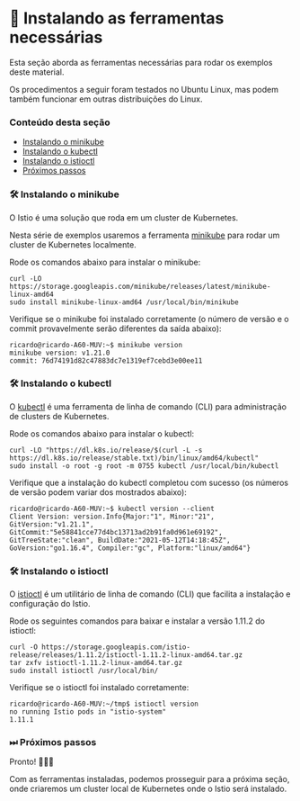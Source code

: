 # 🧰️ Instalando as ferramentas necessárias

Esta seção aborda as ferramentas necessárias para rodar os exemplos deste material.

Os procedimentos a seguir foram testados no Ubuntu Linux, mas podem também funcionar em outras distribuições do Linux.

### Conteúdo desta seção

* [Instalando o minikube](#minikube)
* [Instalando o kubectl](#kubectl)
* [Instalando o istioctl](#istioctl)
* [Próximos passos](#proximos_passos)

### <a name="minikube"></a> 🛠 Instalando o minikube

O Istio é uma solução que roda em um cluster de Kubernetes.

Nesta série de exemplos usaremos a ferramenta [minikube](https://minikube.sigs.k8s.io/docs/) para rodar um cluster de Kubernetes localmente.

Rode os comandos abaixo para instalar o minikube:

```shell
curl -LO https://storage.googleapis.com/minikube/releases/latest/minikube-linux-amd64
sudo install minikube-linux-amd64 /usr/local/bin/minikube
```

Verifique se o minikube foi instalado corretamente (o número de versão e o commit provavelmente serão diferentes da saída abaixo):

```console
ricardo@ricardo-A60-MUV:~$ minikube version
minikube version: v1.21.0
commit: 76d74191d82c47883dc7e1319ef7cebd3e00ee11
```

### <a name="kubectl"></a> 🛠 Instalando o kubectl

O [kubectl](https://kubernetes.io/docs/reference/kubectl/kubectl/) é uma ferramenta de linha de comando (CLI) para administração de clusters de Kubernetes.

Rode os comandos abaixo para instalar o kubectl:

```shell
curl -LO "https://dl.k8s.io/release/$(curl -L -s https://dl.k8s.io/release/stable.txt)/bin/linux/amd64/kubectl"
sudo install -o root -g root -m 0755 kubectl /usr/local/bin/kubectl
```

Verifique que a instalação do kubectl completou com sucesso (os números de versão podem variar dos mostrados abaixo):

```console
ricardo@ricardo-A60-MUV:~$ kubectl version --client
Client Version: version.Info{Major:"1", Minor:"21", GitVersion:"v1.21.1", GitCommit:"5e58841cce77d4bc13713ad2b91fa0d961e69192", GitTreeState:"clean", BuildDate:"2021-05-12T14:18:45Z", GoVersion:"go1.16.4", Compiler:"gc", Platform:"linux/amd64"}
```

### <a name="istioctl"></a> 🛠 Instalando o istioctl

O [istioctl](https://istio.io/latest/docs/setup/install/istioctl/) é um utilitário de linha de comando (CLI) que facilita a instalação e configuração do Istio.

Rode os seguintes comandos para baixar e instalar a versão 1.11.2 do istioctl:

```shell
curl -O https://storage.googleapis.com/istio-release/releases/1.11.2/istioctl-1.11.2-linux-amd64.tar.gz
tar zxfv istioctl-1.11.2-linux-amd64.tar.gz
sudo install istioctl /usr/local/bin/
```

Verifique se o istioctl foi instalado corretamente:

```console
ricardo@ricardo-A60-MUV:~/tmp$ istioctl version
no running Istio pods in "istio-system"
1.11.1
```

### <a name="proximos_passos"></a> ⏭ Próximos passos

 Pronto! 🎉🎉🎉  
 
 Com as ferramentas instaladas, podemos prosseguir para a próxima seção, onde criaremos um cluster local de Kubernetes onde o Istio será instalado.
